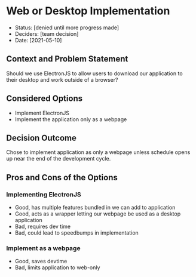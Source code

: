 # Web or Desktop Implementation

* Status: [denied until more progress made]
* Deciders: [team decision]
* Date: [2021-05-10]

## Context and Problem Statement

Should we use ElectronJS to allow users to download our application to their desktop and work outside of a browser?

## Considered Options

* Implement ElectronJS 
* Implement the application only as a webpage

## Decision Outcome

Chose to implement application as only a webpage unless schedule opens up near the end of the development cycle.

## Pros and Cons of the Options

### Implementing ElectronJS

* Good, has multiple features bundled in we can add to application
* Good, acts as a wrapper letting our webpage be used as a desktop application
* Bad, requires dev time
* Bad, could lead to speedbumps in implementation

### Implement as a webpage

* Good, saves devtime
* Bad, limits application to web-only
